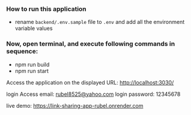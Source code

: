 ### How to run this application

- rename `backend/.env.sample` file to `.env` and add all the environment variable values

### Now, open terminal, and execute following commands in sequence:
- npm run build
- npm run start

Access the application on the displayed URL: [http://localhost:3030/](http://localhost:3030/)


login Access email: rubel8525@yahoo.com
login password: 12345678

live demo: https://link-sharing-app-rubel.onrender.com